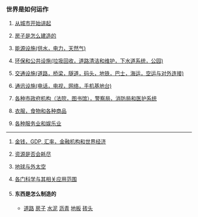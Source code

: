 ### 世界是如何运作

1. <a href="/world/city">从城市开始讲起</a>

1. <a href="/world/building">房子是怎么建造的</a>

1. <a href="/world/utility">能源设施(供水，电力，天然气)</a>

1. <a href="/world/enviorment">环保和公共设施(垃圾回收，道路清洁和维护，下水道系统，公园)</a>

1. <a href="/world/transportation">交通设施(道路，桥梁，隧道，码头，地铁，巴士，海运，空运与对外连接)</a>

1. <a href="/world/communication">通讯设施(电话，电视，网络，手机基地台)</a>

1. <a href="/world/government">各种市政府机构（法院，图书馆），警察局，消防局和医护系统</a>

1. <a href="/world/goods">衣服，食物和各种商品</a>

1. <a href="/world/entertainment">各种服务业和娱乐业</a>

***

1. <a href="/world/money">金钱，GDP, 汇率，金融机构和世界经济</a>

1. <a href="/world/resource">资源是否会耗尽</a>

1. <a href="/world/planets">地球与外太空</a>

1. <a href="/world/education">各门科学与其相关应用范围</a>

1. #### 东西是怎么制造的
	-   <a href="/world/howitsmade/road">道路</a>
	    <a href="/world/howitsmade/house">房子</a>
		<a href="/world/howitsmade/cement">水泥</a>
		<a href="/world/howitsmade/asphalt">沥青</a>
		<a href="/world/howitsmade/hardwood_floor">地板</a>
		<a href="/world/howitsmade/brick">砖头</a>
	
	
	